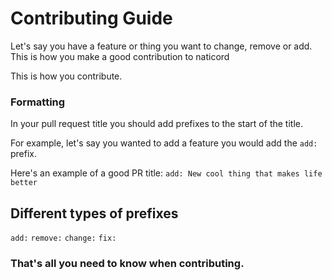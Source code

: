 # Contributing Guide
Let's say you have a feature or thing you want to change, remove or add. This is how you make a good contribution to naticord

This is how you contribute.
### Formatting
In your pull request title you should add prefixes to the start of the title.

For example, let's say you wanted to add a feature you would add the `add:` prefix.

Here's an example of a good PR title: `add: New cool thing that makes life better`

## Different types of prefixes
`add:`
`remove:`
`change:`
`fix:`

### That's all you need to know when contributing.
